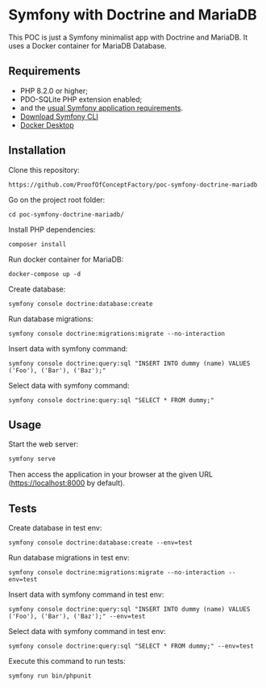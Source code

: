 Symfony with Doctrine and MariaDB
========================

This POC is just a Symfony minimalist app with Doctrine and MariaDB.
It uses a Docker container for MariaDB Database.

Requirements
------------

* PHP 8.2.0 or higher;
* PDO-SQLite PHP extension enabled;
* and the [usual Symfony application requirements][1].
* [Download Symfony CLI][2]
* [Docker Desktop][3]

Installation
------------

Clone this repository:

```console
https://github.com/ProofOfConceptFactory/poc-symfony-doctrine-mariadb
```

Go on the project root folder:

```console
cd poc-symfony-doctrine-mariadb/
```

Install PHP dependencies:

```console
composer install
```

Run docker container for MariaDB:

```console
docker-compose up -d
```

Create database:

```console
symfony console doctrine:database:create
```

Run database migrations:

```console
symfony console doctrine:migrations:migrate --no-interaction
```

Insert data with symfony command:

```console
symfony console doctrine:query:sql "INSERT INTO dummy (name) VALUES ('Foo'), ('Bar'), ('Baz');"
```

Select data with symfony command:

```console
symfony console doctrine:query:sql "SELECT * FROM dummy;"
```

Usage
-----

Start the web server:

```bash
symfony serve
```

Then access the application in your browser at the given URL (<https://localhost:8000> by default).


Tests
-----

Create database in test env:

```console
symfony console doctrine:database:create --env=test
```

Run database migrations in test env:

```console
symfony console doctrine:migrations:migrate --no-interaction --env=test
```

Insert data with symfony command in test env:

```console
symfony console doctrine:query:sql "INSERT INTO dummy (name) VALUES ('Foo'), ('Bar'), ('Baz');" --env=test
```

Select data with symfony command in test env:

```console
symfony console doctrine:query:sql "SELECT * FROM dummy;" --env=test
```

Execute this command to run tests:

```console
symfony run bin/phpunit
```

[1]: https://symfony.com/doc/current/setup.html#technical-requirements
[2]: https://symfony.com/download
[3]: https://www.docker.com/products/docker-desktop/
